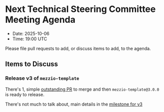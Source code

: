 # Next Technical Steering Committee Meeting Agenda

- Date: 2025-10-06
- Time: 19:00 UTC

Please file pull requests to add, or discuss items to add, to the agenda.

## Items to Discuss

### Release v3 of `mezzio-template`

There's 1, simple [outstanding PR](https://github.com/mezzio/mezzio-template/pull/41) to merge and then `mezzio-template@3.0.0` is ready to release.

There's not much to talk about, main details in the [milestone for v3](https://github.com/mezzio/mezzio-template/milestone/4)
